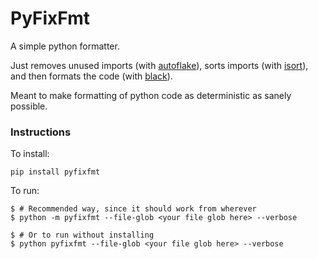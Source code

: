 # PyFixFmt

A simple python formatter.

Just removes unused imports (with [autoflake](https://github.com/myint/autoflake)), sorts imports (with [isort](https://github.com/PyCQA/isort)), and then formats the code (with [black](https://black.readthedocs.io/en/stable/)).

Meant to make formatting of python code as deterministic as sanely possible.


### Instructions

To install:

`pip install pyfixfmt`

To run:

```
$ # Recommended way, since it should work from wherever
$ python -m pyfixfmt --file-glob <your file glob here> --verbose

$ # Or to run without installing
$ python pyfixfmt --file-glob <your file glob here> --verbose

```
